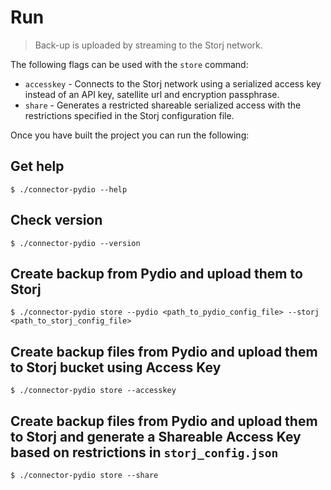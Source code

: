 # Run

> Back-up is uploaded by streaming to the Storj network.

The following flags can be used with the `store` command:

* `accesskey` - Connects to the Storj network using a serialized access key instead of an API key, satellite url and encryption passphrase.
* `share` - Generates a restricted shareable serialized access with the restrictions specified in the Storj configuration file.

Once you have built the project you can run the following:

## Get help

```
$ ./connector-pydio --help
```

## Check version

```
$ ./connector-pydio --version
```

## Create backup from Pydio and upload them to Storj

```
$ ./connector-pydio store --pydio <path_to_pydio_config_file> --storj <path_to_storj_config_file>
```

## Create backup files from Pydio and upload them to Storj bucket using Access Key

```
$ ./connector-pydio store --accesskey
```

## Create backup files from Pydio and upload them to Storj and generate a Shareable Access Key based on restrictions in `storj_config.json`

```
$ ./connector-pydio store --share
```
